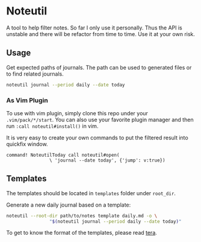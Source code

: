 # Noteutil

A tool to help filter notes. So far I only use it personally. Thus the
API is unstable and there will be refactor from time to time. Use it at
your own risk.

## Usage

Get expected paths of journals. The path can be used to generated files
or to find related journals.

```bash
noteutil journal --period daily --date today
```

### As Vim Plugin

To use with vim plugin, simply clone this repo under your
`.vim/pack/*/start`. You can also use your favorite plugin manager and
then run `:call noteutil#install()` in vim.

It is very easy to create your own commands to put the filtered result
into quickfix window.

```vim
command! NoteutilToday call noteutil#open(
                \ 'journal --date today', {'jump': v:true})
```

## Templates

The templates should be located in `templates` folder under `root_dir`.

Generate a new daily journal based on a template:

```bash
noteutil --root-dir path/to/notes template daily.md -o \
                "$(noteutil journal --period daily --date today)"
```

To get to know the format of the templates, please read [tera].

[tera]: https://keats.github.io/tera/docs/#templates
